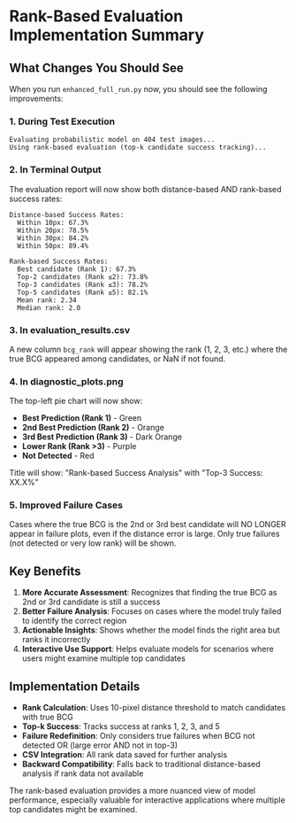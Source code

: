 # Rank-Based Evaluation Implementation Summary

## What Changes You Should See

When you run `enhanced_full_run.py` now, you should see the following improvements:

### 1. **During Test Execution**
```
Evaluating probabilistic model on 404 test images...
Using rank-based evaluation (top-k candidate success tracking)...
```

### 2. **In Terminal Output** 
The evaluation report will now show both distance-based AND rank-based success rates:
```
Distance-based Success Rates:
  Within 10px: 67.3%
  Within 20px: 78.5%
  Within 30px: 84.2%
  Within 50px: 89.4%

Rank-based Success Rates:
  Best candidate (Rank 1): 67.3%
  Top-2 candidates (Rank ≤2): 73.8%  
  Top-3 candidates (Rank ≤3): 78.2%
  Top-5 candidates (Rank ≤5): 82.1%
  Mean rank: 2.34
  Median rank: 2.0
```

### 3. **In evaluation_results.csv**
A new column `bcg_rank` will appear showing the rank (1, 2, 3, etc.) where the true BCG appeared among candidates, or NaN if not found.

### 4. **In diagnostic_plots.png**
The top-left pie chart will now show:
- **Best Prediction (Rank 1)** - Green
- **2nd Best Prediction (Rank 2)** - Orange  
- **3rd Best Prediction (Rank 3)** - Dark Orange
- **Lower Rank (Rank >3)** - Purple
- **Not Detected** - Red

Title will show: "Rank-based Success Analysis" with "Top-3 Success: XX.X%"

### 5. **Improved Failure Cases**
Cases where the true BCG is the 2nd or 3rd best candidate will NO LONGER appear in failure plots, even if the distance error is large. Only true failures (not detected or very low rank) will be shown.

## Key Benefits

1. **More Accurate Assessment**: Recognizes that finding the true BCG as 2nd or 3rd candidate is still a success
2. **Better Failure Analysis**: Focuses on cases where the model truly failed to identify the correct region
3. **Actionable Insights**: Shows whether the model finds the right area but ranks it incorrectly
4. **Interactive Use Support**: Helps evaluate models for scenarios where users might examine multiple top candidates

## Implementation Details

- **Rank Calculation**: Uses 10-pixel distance threshold to match candidates with true BCG
- **Top-k Success**: Tracks success at ranks 1, 2, 3, and 5
- **Failure Redefinition**: Only considers true failures when BCG not detected OR (large error AND not in top-3)
- **CSV Integration**: All rank data saved for further analysis
- **Backward Compatibility**: Falls back to traditional distance-based analysis if rank data not available

The rank-based evaluation provides a more nuanced view of model performance, especially valuable for interactive applications where multiple top candidates might be examined.